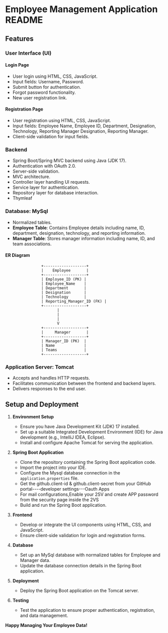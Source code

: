 # Employee Management Application README


## Features

### User Interface (UI)

#### Login Page
- User login using HTML, CSS, JavaScript.
- Input fields: Username, Password.
- Submit button for authentication.
- Forgot password functionality.
- New user registration link.

#### Registration Page
- User registration using HTML, CSS, JavaScript.
- Input fields: Employee Name, Employee ID, Department, Designation, Technology, Reporting Manager Designation, Reporting Manager.
- Client-side validation for input fields.

### Backend
- Spring Boot/Spring MVC backend using Java (JDK 17).
- Authentication with OAuth 2.0.
- Server-side validation.
- MVC architecture.
- Controller layer handling UI requests.
- Service layer for authentication.
- Repository layer for database interaction.
- Thymleaf

### Database: MySql
- Normalized tables.
- **Employee Table**: Contains Employee details including name, ID, department, designation, technology, and reporting information.
- **Manager Table**: Stores manager information including name, ID, and team associations.
#### ER Diagram

                    +-------------------+
                    |    Employee       |
                    +-------------------+
                    | Employee_ID (PK) |
                    | Employee_Name    |
                    | Department       |
                    | Designation      |
                    | Technology       |
                    | Reporting_Manager_ID (FK) |
                    +-------------------+
                           |
                           |
                           |
                           V
                    +-------------------+
                    |     Manager       |
                    +-------------------+
                    | Manager_ID (PK)  |
                    | Name             |
                    | Teams            |
                    +-------------------+

### Application Server: Tomcat
- Accepts and handles HTTP requests.
- Facilitates communication between the frontend and backend layers.
- Delivers responses to the end user.

## Setup and Deployment

1. **Environment Setup**
    - Ensure you have Java Development Kit (JDK) 17 installed.
    - Set up a suitable Integrated Development Environment (IDE) for Java development (e.g., IntelliJ IDEA, Eclipse).
    - Install and configure Apache Tomcat for serving the application.

2. **Spring Boot Application**
    - Clone the repository containing the Spring Boot application code.
    - Import the project into your IDE.
    - Configure the Mysql database connection in the `application.properties` file.
    - Get the github.client-id & github.client-secret from your GitHub portal----developer settings---Oauth Apps
    - For mail configurations,Enable your 2SV and create APP password from the security page inside the 2VS
    - Build and run the Spring Boot application.

3. **Frontend**
    - Develop or integrate the UI components using HTML, CSS, and JavaScript.
    - Ensure client-side validation for login and registration forms.

4. **Database**
    - Set up an MySql database with normalized tables for Employee and Manager data.
    - Update the database connection details in the Spring Boot application.

5. **Deployment**
    - Deploy the Spring Boot application on the Tomcat server.

6. **Testing**
    - Test the application to ensure proper authentication, registration, and data management.


**Happy Managing Your Employee Data!**